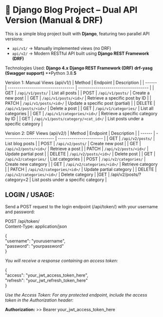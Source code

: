 # 📝 Django Blog Project – Dual API Version (Manual & DRF)

This is a simple blog project built with **Django**, featuring two parallel API versions:

- `api/v1/` → Manually implemented views (no DRF)
- `api/v2/` → Modern RESTful API built using **Django REST Framework (DRF)**

Technologies Used:
**Django 4.x**
**Django REST Framework (DRF)**
**drf-yasg (Swagger support)**
**Python 3.8.**5**


Version 1: Manual Views (api/v1/)
| Method | Endpoint                           | Description                          |
| ------ | ---------------------------------- | ------------------------------------ |
| GET    | `/api/v1/posts/`                   | List all posts                       |
| POST   | `/api/v1/posts/`                   | Create a new post                    |
| GET    | `/api/v1/posts/<id>/`              | Retrieve a specific post by ID       |
| PATCH  | `/api/v1/posts/<id>/`              | Update a specific post (partial)     |
| DELETE | `/api/v1/posts/<id>/`              | Delete a post                        |
| GET    | `/api/v1/categories/`              | List all categories                  |
| GET    | `/api/v1/categories/<id>/`         | Retrieve a specific category by ID   |
|  GET   | `/api/v1/posts/category/<cat_id>/` | List posts under a specific category |




Version 2: DRF Views (api/v2/)
| Method | Endpoint                   | Description             |
| ------ | -------------------------- | ----------------------- |
| GET    | `/api/v2/posts/`           | List blog posts         |
| POST   | `/api/v2/posts/`           | Create new post         |
| GET    | `/api/v2/posts/<id>/`      | Retrieve a post         |
| PATCH  | `/api/v2/posts/<id>/`      | Update partial post     |
| DELETE | `/api/v2/posts/<id>/`      | Delete post             |
| GET    | `/api/v2/categories/`      | List categories         |
| POST   | `/api/v2/categories/`      | Create new category     |
| GET    | `/api/v2/categories/<id>/` | Retrieve category       |
| PATCH  | `/api/v2/categories/<id>/` | Update partial category |
| DELETE | `/api/v2/categories/<id>/` | Delete category         |
|GET      | /api/v2/posts/?category=2 | List posts under a specific category |

## LOGIN / USAGE:

Send a POST request to the login endpoint (/api/token/) with your username and password:

POST /api/token/  
Content-Type: application/json

{  
  "username": "yourusername",  
  "password": "yourpassword"  
}

*You will receive a response containing an access token:*

{  
  "access": "your_jwt_access_token_here",  
  "refresh": "your_jwt_refresh_token_here"  
}

*Use the Access Token: For any protected endpoint, include the access token in the Authorization header:*

**Authorization:** >> Bearer your_jwt_access_token_here

